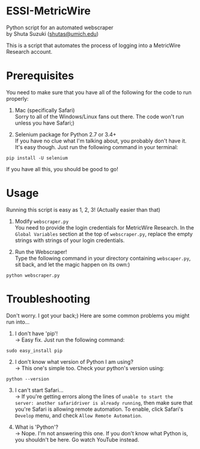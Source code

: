 # ESSI-MetricWire
Python script for an automated webscraper  
by Shuta Suzuki (shutas@umich.edu)

This is a script that automates the process of logging into a MetricWire Research account.
  
  
# Prerequisites
You need to make sure that you have all of the following for the code to run properly:

1. Mac (specifically Safari)  
Sorry to all of the Windows/Linux fans out there. The code won't run unless you have Safari;)

2. Selenium package for Python 2.7 or 3.4+  
If you have no clue what I'm talking about, you probably don't have it. It's easy though. Just run the following command in your terminal:
```
pip install -U selenium
```

If you have all this, you should be good to go!
   
   
# Usage
Running this script is easy as 1, 2, 3! (Actually easier than that)

1. Modify `webscraper.py`  
You need to provide the login credentials for MetricWire Research. In the `Global Variables` section at the top of `webscraper.py`, replace the empty strings with strings of your login credentials.

2. Run the Webscraper!  
Type the following command in your directory containing `webscaper.py`, sit back, and let the magic happen on its own:)
```
python webscraper.py
```
   
# Troubleshooting
Don't worry. I got your back;) Here are some common problems you might run into...  

1. I don't have 'pip'!   
-> Easy fix. Just run the following command:
```
sudo easy_install pip
```

2. I don't know what version of Python I am using?  
-> This one's simple too. Check your python's version using:
```
python --version
```

3. I can't start Safari...  
-> If you're getting errors along the lines of `unable to start the server: another safaridriver is already running`, then make sure that you're Safari is allowing remote automation. To enable, click Safari's `Develop` menu, and check `Allow Remote Automation`.

4. What is 'Python'?  
-> Nope. I'm not answering this one. If you don't know what Python is, you shouldn't be here. Go watch YouTube instead.
